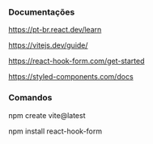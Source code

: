 ### Documentações

https://pt-br.react.dev/learn

https://vitejs.dev/guide/

https://react-hook-form.com/get-started

https://styled-components.com/docs



### Comandos

npm create vite@latest

npm install react-hook-form